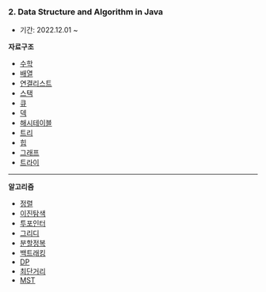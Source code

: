 ### 2. Data Structure and Algorithm in Java 

- 기간: 2022.12.01 ~ 
    
**자료구조**
- [수학]()
- [배열]()
- [연결리스트]()
- [스택]()
- [큐]()
- [덱]()
- [해시테이블]()
- [트리]()
- [힙]()
- [그래프]()
- [트라이]()
  
---

**알고리즘**
- [정렬]()
- [이진탐색]()
- [투포인터]()
- [그리디]()
- [분할정복]()
- [백트래킹]()
- [DP]()
- [최단거리]()
- [MST]()